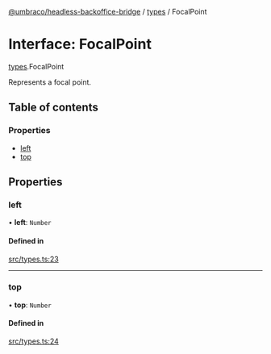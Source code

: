 [@umbraco/headless-backoffice-bridge](../README.md) / [types](../modules/types.md) / FocalPoint

# Interface: FocalPoint

[types](../modules/types.md).FocalPoint

Represents a focal point.

## Table of contents

### Properties

- [left](types.FocalPoint.md#left)
- [top](types.FocalPoint.md#top)

## Properties

### left

• **left**: `Number`

#### Defined in

[src/types.ts:23](https://github.com/umbraco/Umbraco.Headless.Backoffice.Bridge/blob/70258f2/src/types.ts#L23)

___

### top

• **top**: `Number`

#### Defined in

[src/types.ts:24](https://github.com/umbraco/Umbraco.Headless.Backoffice.Bridge/blob/70258f2/src/types.ts#L24)
